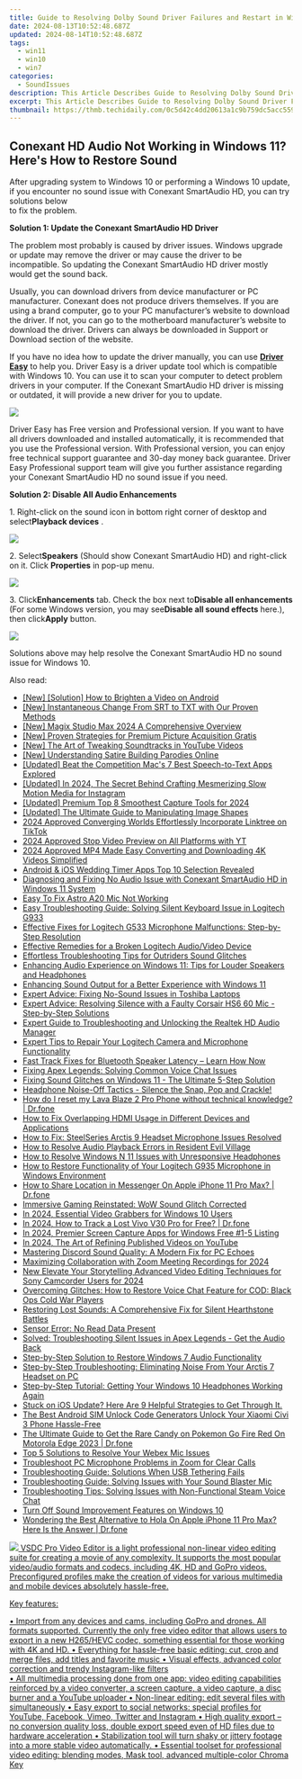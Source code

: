 ```yaml
---
title: Guide to Resolving Dolby Sound Driver Failures and Restart in Windows 11
date: 2024-08-13T10:52:48.687Z
updated: 2024-08-14T10:52:48.687Z
tags:
  - win11
  - win10
  - win7
categories:
  - SoundIssues
description: This Article Describes Guide to Resolving Dolby Sound Driver Failures and Restart in Windows 11
excerpt: This Article Describes Guide to Resolving Dolby Sound Driver Failures and Restart in Windows 11
thumbnail: https://thmb.techidaily.com/0c5d42c4dd20613a1c9b759dc5acc559eb281ce843e00a8afd9a49d32774540a.jpg
---
```


## Conexant HD Audio Not Working in Windows 11? Here's How to Restore Sound

After upgrading system to Windows 10 or performing a Windows 10 update, if you encounter no sound issue with Conexant SmartAudio HD, you can try solutions below  
to fix the problem.
  
**Solution 1: Update the Conexant SmartAudio HD Driver**
  
The problem most probably is caused by driver issues. Windows upgrade or update may remove the driver or may cause the driver to be incompatible. So updating the Conexant SmartAudio HD driver mostly would get the sound back.  
  
Usually, you can download drivers from device manufacturer or PC manufacturer. Conexant does not produce drivers themselves. If you are using a brand computer, go to your PC manufacturer’s website to download the driver. If not, you can go to the motherboard manufacturer’s website to download the driver. Drivers can always be downloaded in Support or Download section of the website.
  
If you have no idea how to update the driver manually, you can use **[Driver Easy](https://tools.techidaily.com/drivereasy/download/)** to help you. Driver Easy is a driver update tool which is compatible with Windows 10\. You can use it to scan your computer to detect problem drivers in your computer. If the  Conexant SmartAudio HD driver is missing or outdated, it will provide a new driver for you to update.  
  
![](https://images.drivereasy.com/wp-content/uploads/2017/04/img_5901da3b3f5dd.jpg)

Driver Easy has Free version and Professional version. If you want to have all drivers downloaded and installed automatically, it is recommended that you use the Professional version. With Professional version, you can enjoy free technical support guarantee and 30-day money back guarantee. Driver Easy Professional support team will give you further assistance regarding your Conexant SmartAudio HD no sound issue if you need.
  
**Solution 2: Disable All Audio Enhancements**
  
 1\. Right-click on the sound icon in bottom right corner of desktop and select**Playback devices** .  
  
![](https://images.drivereasy.com/wp-content/uploads/2016/04/img_570b4f3700616.png)
  
 2\. Select**Speakers** (Should show Conexant SmartAudio HD) and right-click on it. Click **Properties** in pop-up menu.
  
![](https://images.drivereasy.com/wp-content/uploads/2016/06/img_5767b67ee879d.png)

 3\. Click**Enhancements** tab. Check the box next to**Disable all enhancements**  (For some Windows version, you may see**Disable all sound effects** here.), then click**Apply** button.  
  
![](https://images.drivereasy.com/wp-content/uploads/2016/06/img_5767b470a7710.png)
  
 Solutions above may help resolve the Conexant SmartAudio HD no sound issue for Windows 10.

<ins class="adsbygoogle"
     style="display:block"
     data-ad-format="autorelaxed"
     data-ad-client="ca-pub-7571918770474297"
     data-ad-slot="1223367746"></ins>



<ins class="adsbygoogle"
     style="display:block"
     data-ad-client="ca-pub-7571918770474297"
     data-ad-slot="8358498916"
     data-ad-format="auto"
     data-full-width-responsive="true"></ins>

<span class="atpl-alsoreadstyle">Also read:</span>
<div><ul>
<li><a href="https://extra-support.techidaily.com/new-solution-how-to-brighten-a-video-on-android/"><u>[New] [Solution] How to Brighten a Video on Android</u></a></li>
<li><a href="https://extra-approaches.techidaily.com/new-instantaneous-change-from-srt-to-txt-with-our-proven-methods/"><u>[New] Instantaneous Change From SRT to TXT with Our Proven Methods</u></a></li>
<li><a href="https://fox-blue.techidaily.com/new-magix-studio-max-2024-a-comprehensive-overview/"><u>[New] Magix Studio Max 2024  A Comprehensive Overview</u></a></li>
<li><a href="https://extra-guidance.techidaily.com/new-proven-strategies-for-premium-picture-acquisition-gratis/"><u>[New] Proven Strategies for Premium Picture Acquisition Gratis</u></a></li>
<li><a href="https://facebook-video-share.techidaily.com/new-the-art-of-tweaking-soundtracks-in-youtube-videos/"><u>[New] The Art of Tweaking Soundtracks in YouTube Videos</u></a></li>
<li><a href="https://youtube-sure.techidaily.com/nderstanding-satire-building-parodies-online/"><u>[New] Understanding Satire  Building Parodies Online</u></a></li>
<li><a href="https://extra-resources.techidaily.com/updated-beat-the-competition-macs-7-best-speech-to-text-apps-explored/"><u>[Updated] Beat the Competition  Mac's 7 Best Speech-to-Text Apps Explored</u></a></li>
<li><a href="https://instagram-video-files.techidaily.com/updated-in-2024-the-secret-behind-crafting-mesmerizing-slow-motion-media-for-instagram/"><u>[Updated] In 2024, The Secret Behind Crafting Mesmerizing Slow Motion Media for Instagram</u></a></li>
<li><a href="https://visual-screen-recording.techidaily.com/updated-premium-top-8-smoothest-capture-tools-for-2024/"><u>[Updated] Premium Top 8 Smoothest Capture Tools for 2024</u></a></li>
<li><a href="https://fox-blue.techidaily.com/updated-the-ultimate-guide-to-manipulating-image-shapes/"><u>[Updated] The Ultimate Guide to Manipulating Image Shapes</u></a></li>
<li><a href="https://fox-blue.techidaily.com/2024-approved-converging-worlds-effortlessly-incorporate-linktree-on-tiktok/"><u>2024 Approved  Converging Worlds  Effortlessly Incorporate Linktree on TikTok</u></a></li>
<li><a href="https://article-posts.techidaily.com/2024-approved-stop-video-preview-on-all-platforms-with-yt/"><u>2024 Approved  Stop Video Preview on All Platforms with YT</u></a></li>
<li><a href="https://ai-vdieo-software.techidaily.com/2024-approved-mp4-made-easy-converting-and-downloading-4k-videos-simplified/"><u>2024 Approved MP4 Made Easy Converting and Downloading 4K Videos Simplified</u></a></li>
<li><a href="https://fox-direct.techidaily.com/android-and-ios-wedding-timer-apps-top-10-selection-revealed/"><u>Android & iOS Wedding Timer Apps  Top 10 Selection Revealed</u></a></li>
<li><a href="https://sound-issues.techidaily.com/diagnosing-and-fixing-no-audio-issue-with-conexant-smartaudio-hd-in-windows-11-system/"><u>Diagnosing and Fixing No Audio Issue with Conexant SmartAudio HD in Windows 11 System</u></a></li>
<li><a href="https://sound-issues.techidaily.com/easy-to-fix-astro-a20-mic-not-working/"><u>Easy To Fix Astro A20 Mic Not Working</u></a></li>
<li><a href="https://sound-issues.techidaily.com/easy-troubleshooting-guide-solving-silent-keyboard-issue-in-logitech-g933/"><u>Easy Troubleshooting Guide: Solving Silent Keyboard Issue in Logitech G933</u></a></li>
<li><a href="https://sound-issues.techidaily.com/effective-fixes-for-logitech-g533-microphone-malfunctions-step-by-step-resolution/"><u>Effective Fixes for Logitech G533 Microphone Malfunctions: Step-by-Step Resolution</u></a></li>
<li><a href="https://sound-issues.techidaily.com/effective-remedies-for-a-broken-logitech-audiovideo-device/"><u>Effective Remedies for a Broken Logitech Audio/Video Device</u></a></li>
<li><a href="https://sound-issues.techidaily.com/effortless-troubleshooting-tips-for-outriders-sound-glitches/"><u>Effortless Troubleshooting Tips for Outriders Sound Glitches</u></a></li>
<li><a href="https://sound-issues.techidaily.com/enhancing-audio-experience-on-windows-11-tips-for-louder-speakers-and-headphones/"><u>Enhancing Audio Experience on Windows 11: Tips for Louder Speakers and Headphones</u></a></li>
<li><a href="https://sound-issues.techidaily.com/enhancing-sound-output-for-a-better-experience-with-windows-11/"><u>Enhancing Sound Output for a Better Experience with Windows 11</u></a></li>
<li><a href="https://sound-issues.techidaily.com/expert-advice-fixing-no-sound-issues-in-toshiba-laptops/"><u>Expert Advice: Fixing No-Sound Issues in Toshiba Laptops</u></a></li>
<li><a href="https://sound-issues.techidaily.com/expert-advice-resolving-silence-with-a-faulty-corsair-hs6-60-mic-step-by-step-solutions/"><u>Expert Advice: Resolving Silence with a Faulty Corsair HS6 60 Mic - Step-by-Step Solutions</u></a></li>
<li><a href="https://sound-issues.techidaily.com/expert-guide-to-troubleshooting-and-unlocking-the-realtek-hd-audio-manager/"><u>Expert Guide to Troubleshooting and Unlocking the Realtek HD Audio Manager</u></a></li>
<li><a href="https://sound-issues.techidaily.com/expert-tips-to-repair-your-logitech-camera-and-microphone-functionality/"><u>Expert Tips to Repair Your Logitech Camera and Microphone Functionality</u></a></li>
<li><a href="https://sound-issues.techidaily.com/fast-track-fixes-for-bluetooth-speaker-latency-learn-how-now/"><u>Fast Track Fixes for Bluetooth Speaker Latency – Learn How Now</u></a></li>
<li><a href="https://sound-issues.techidaily.com/fixing-apex-legends-solving-common-voice-chat-issues/"><u>Fixing Apex Legends: Solving Common Voice Chat Issues</u></a></li>
<li><a href="https://sound-issues.techidaily.com/fixing-sound-glitches-on-windows-11-the-ultimate-5-step-solution/"><u>Fixing Sound Glitches on Windows 11 - The Ultimate 5-Step Solution</u></a></li>
<li><a href="https://sound-issues.techidaily.com/1723017006310-headphone-noise-off-tactics-silence-the-snap-pop-and-crackle/"><u>Headphone Noise-Off Tactics - Silence the Snap, Pop and Crackle!</u></a></li>
<li><a href="https://techidaily.com/how-do-i-reset-my-lava-blaze-2-pro-phone-without-technical-knowledge-drfone-by-drfone-reset-android-reset-android/"><u>How do I reset my Lava Blaze 2 Pro Phone without technical knowledge? | Dr.fone</u></a></li>
<li><a href="https://sound-issues.techidaily.com/how-to-fix-overlapping-hdmi-usage-in-different-devices-and-applications/"><u>How to Fix Overlapping HDMI Usage in Different Devices and Applications</u></a></li>
<li><a href="https://sound-issues.techidaily.com/how-to-fix-steelseries-arctis-9-headset-microphone-issues-resolved/"><u>How to Fix: SteelSeries Arctis 9 Headset Microphone Issues Resolved</u></a></li>
<li><a href="https://sound-issues.techidaily.com/how-to-resolve-audio-playback-errors-in-resident-evil-village/"><u>How to Resolve Audio Playback Errors in Resident Evil Village</u></a></li>
<li><a href="https://sound-issues.techidaily.com/how-to-resolve-windows-n-11-issues-with-unresponsive-headphones/"><u>How to Resolve Windows N 11 Issues with Unresponsive Headphones</u></a></li>
<li><a href="https://sound-issues.techidaily.com/how-to-restore-functionality-of-your-logitech-g935-microphone-in-windows-environment/"><u>How to Restore Functionality of Your Logitech G935 Microphone in Windows Environment</u></a></li>
<li><a href="https://fake-location.techidaily.com/how-to-share-location-in-messenger-on-apple-iphone-11-pro-max-drfone-by-drfone-virtual-ios/"><u>How to Share Location in Messenger On Apple iPhone 11 Pro Max? | Dr.fone</u></a></li>
<li><a href="https://sound-issues.techidaily.com/immersive-gaming-reinstated-wow-sound-glitch-corrected/"><u>Immersive Gaming Reinstated: WoW Sound Glitch Corrected</u></a></li>
<li><a href="https://screen-capture.techidaily.com/in-2024-essential-video-grabbers-for-windows-10-users/"><u>In 2024, Essential Video Grabbers for Windows 10 Users</u></a></li>
<li><a href="https://android-location-track.techidaily.com/in-2024-how-to-track-a-lost-vivo-v30-pro-for-free-drfone-by-drfone-virtual-android/"><u>In 2024, How to Track a Lost Vivo V30 Pro for Free? | Dr.fone</u></a></li>
<li><a href="https://vp-tips.techidaily.com/in-2024-premier-screen-capture-apps-for-windows-free-1-5-listing/"><u>In 2024, Premier Screen Capture Apps for Windows Free  #1-5 Listing</u></a></li>
<li><a href="https://youtube-help.techidaily.com/in-2024-the-art-of-refining-published-videos-on-youtube/"><u>In 2024, The Art of Refining Published Videos on YouTube</u></a></li>
<li><a href="https://sound-issues.techidaily.com/mastering-discord-sound-quality-a-modern-fix-for-pc-echoes/"><u>Mastering Discord Sound Quality: A Modern Fix for PC Echoes</u></a></li>
<li><a href="https://screen-recording.techidaily.com/maximizing-collaboration-with-zoom-meeting-recordings-for-2024/"><u>Maximizing Collaboration with Zoom Meeting Recordings for 2024</u></a></li>
<li><a href="https://smart-video-creator.techidaily.com/new-elevate-your-storytelling-advanced-video-editing-techniques-for-sony-camcorder-users-for-2024/"><u>New Elevate Your Storytelling Advanced Video Editing Techniques for Sony Camcorder Users for 2024</u></a></li>
<li><a href="https://sound-issues.techidaily.com/overcoming-glitches-how-to-restore-voice-chat-feature-for-cod-black-ops-cold-war-players/"><u>Overcoming Glitches: How to Restore Voice Chat Feature for COD: Black Ops Cold War Players</u></a></li>
<li><a href="https://sound-issues.techidaily.com/restoring-lost-sounds-a-comprehensive-fix-for-silent-hearthstone-battles/"><u>Restoring Lost Sounds: A Comprehensive Fix for Silent Hearthstone Battles</u></a></li>
<li><a href="https://sound-issues.techidaily.com/sensor-error-no-read-data-present/"><u>Sensor Error: No Read Data Present</u></a></li>
<li><a href="https://sound-issues.techidaily.com/solved-troubleshooting-silent-issues-in-apex-legends-get-the-audio-back/"><u>Solved: Troubleshooting Silent Issues in Apex Legends - Get the Audio Back</u></a></li>
<li><a href="https://sound-issues.techidaily.com/step-by-step-solution-to-restore-windows-7-audio-functionality/"><u>Step-by-Step Solution to Restore Windows 7 Audio Functionality</u></a></li>
<li><a href="https://sound-issues.techidaily.com/step-by-step-troubleshooting-eliminating-noise-from-your-arctis-7-headset-on-pc/"><u>Step-by-Step Troubleshooting: Eliminating Noise From Your Arctis 7 Headset on PC</u></a></li>
<li><a href="https://sound-issues.techidaily.com/step-by-step-tutorial-getting-your-windows-10-headphones-working-again/"><u>Step-by-Step Tutorial: Getting Your Windows 10 Headphones Working Again</u></a></li>
<li><a href="https://fox-that.techidaily.com/1721479910446-stuck-on-ios-update-here-are-9-helpful-strategies-to-get-through-it/"><u>Stuck on iOS Update? Here Are 9 Helpful Strategies to Get Through It.</u></a></li>
<li><a href="https://sim-unlock.techidaily.com/the-best-android-sim-unlock-code-generators-unlock-your-xiaomi-civi-3-phone-hassle-free-by-drfone-android/"><u>The Best Android SIM Unlock Code Generators Unlock Your Xiaomi Civi 3 Phone Hassle-Free</u></a></li>
<li><a href="https://android-pokemon-go.techidaily.com/the-ultimate-guide-to-get-the-rare-candy-on-pokemon-go-fire-red-on-motorola-edge-2023-drfone-by-drfone-virtual-android/"><u>The Ultimate Guide to Get the Rare Candy on Pokemon Go Fire Red On Motorola Edge 2023 | Dr.fone</u></a></li>
<li><a href="https://sound-issues.techidaily.com/top-5-solutions-to-resolve-your-webex-mic-issues/"><u>Top 5 Solutions to Resolve Your Webex Mic Issues</u></a></li>
<li><a href="https://sound-issues.techidaily.com/troubleshoot-pc-microphone-problems-in-zoom-for-clear-calls/"><u>Troubleshoot PC Microphone Problems in Zoom for Clear Calls</u></a></li>
<li><a href="https://techno-recovery.techidaily.com/troubleshooting-guide-solutions-when-usb-tethering-fails/"><u>Troubleshooting Guide: Solutions When USB Tethering Fails</u></a></li>
<li><a href="https://sound-issues.techidaily.com/troubleshooting-guide-solving-issues-with-your-sound-blaster-mic/"><u>Troubleshooting Guide: Solving Issues with Your Sound Blaster Mic</u></a></li>
<li><a href="https://sound-issues.techidaily.com/troubleshooting-tips-solving-issues-with-non-functional-steam-voice-chat/"><u>Troubleshooting Tips: Solving Issues with Non-Functional Steam Voice Chat</u></a></li>
<li><a href="https://sound-issues.techidaily.com/turn-off-sound-improvement-features-on-windows-10/"><u>Turn Off Sound Improvement Features on Windows 10</u></a></li>
<li><a href="https://fake-location.techidaily.com/wondering-the-best-alternative-to-hola-on-apple-iphone-11-pro-max-here-is-the-answer-drfone-by-drfone-virtual-ios/"><u>Wondering the Best Alternative to Hola On Apple iPhone 11 Pro Max? Here Is the Answer | Dr.fone</u></a></li>
</ul></div>

<!-- affiliate ads begin -->
<a href="https://secure.2checkout.com/order/checkout.php?PRODS=4693127&QTY=1&AFFILIATE=108875&CART=1"><img src="https://www.videosoftdev.com/images/video_editor/screenshots/1.jpg" border="0">
VSDC Pro Video Editor is a light professional non-linear video editing suite for creating a movie of any complexity. It supports the most popular video/audio formats and codecs, including 4K, HD and GoPro videos. Preconfigured profiles make the creation of videos for various multimedia and mobile devices absolutely hassle-free.

Key features:

•	Import from any devices and cams, including GoPro and drones. All formats supported. Сurrently the only free video editor that allows users to export in a new H265/HEVC codec, something essential for those working with 4K and HD.
•	Everything for hassle-free basic editing: cut, crop and merge files, add titles and favorite music
•	Visual effects, advanced color correction and trendy Instagram-like filters   
•	All multimedia processing done from one app: video editing capabilities reinforced by  a video converter, a screen capture, a video capture, a disc burner and a YouTube uploader
•	Non-linear editing: edit several files with simultaneously 
•	Easy export to social networks: special profiles for YouTube, Facebook, Vimeo, Twitter and Instagram
•	High quality export – no conversion quality loss, double export speed even of HD files due to hardware acceleration
•	Stabilization tool will turn shaky or jittery footage into a more stable video automatically. 
•	Essential toolset for professional video editing: blending modes, Mask tool, advanced multiple-color Chroma Key  
</a>
<!-- affiliate ads end -->